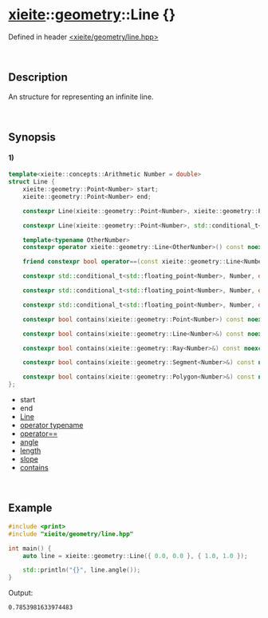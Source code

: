 # [xieite](../../xieite.md)\:\:[geometry](../../geometry.md)\:\:Line \{\}
Defined in header [<xieite/geometry/line.hpp>](../../../include/xieite/geometry/line.hpp)

&nbsp;

## Description
An structure for representing an infinite line.

&nbsp;

## Synopsis
#### 1)
```cpp
template<xieite::concepts::Arithmetic Number = double>
struct Line {
    xieite::geometry::Point<Number> start;
    xieite::geometry::Point<Number> end;

    constexpr Line(xieite::geometry::Point<Number>, xieite::geometry::Point<Number>) noexcept;

    constexpr Line(xieite::geometry::Point<Number>, std::conditional_t<std::floating_point<Number>, Number, double>) noexcept;

    template<typename OtherNumber>
    constexpr operator xieite::geometry::Line<OtherNumber>() const noexcept;

    friend constexpr bool operator==(const xieite::geometry::Line<Number>&, const xieite::geometry::Line<Number>&) noexcept;

    constexpr std::conditional_t<std::floating_point<Number>, Number, double> angle() const noexcept;

    constexpr std::conditional_t<std::floating_point<Number>, Number, double> length() const noexcept;

    constexpr std::conditional_t<std::floating_point<Number>, Number, double> slope() const noexcept;

    constexpr bool contains(xieite::geometry::Point<Number>) const noexcept;

    constexpr bool contains(xieite::geometry::Line<Number>&) const noexcept;

    constexpr bool contains(xieite::geometry::Ray<Number>&) const noexcept;

    constexpr bool contains(xieite::geometry::Segment<Number>&) const noexcept;

    constexpr bool contains(xieite::geometry::Polygon<Number>&) const noexcept;
};
```
- start
- end
- [Line](./structures/line/1/operators/constructor.md)
- [operator typename](./structures/line/1/operators/cast.md)
- [operator==](./structures/line/1/operators/equal.md)
- [angle](./structures/line/1/angle.md)
- [length](./structures/line/1/length.md)
- [slope](./structures/line/1/slope.md)
- [contains](./structures/line/1/contains.md)

&nbsp;

## Example
```cpp
#include <print>
#include "xieite/geometry/line.hpp"

int main() {
    auto line = xieite::geometry::Line({ 0.0, 0.0 }, { 1.0, 1.0 });

    std::println("{}", line.angle());
}
```
Output:
```
0.7853981633974483
```
